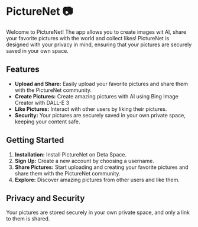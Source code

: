 # PictureNet 📷
Welcome to PictureNet! The app allows you to create images wit AI, share your favorite pictures with the world and collect likes! PictureNet is designed with your privacy in mind, ensuring that your pictures are securely saved in your own space.

## Features
- **Upload and Share:** Easily upload your favorite pictures and share them with the PictureNet community.
- **Create Pictures:** Create amazing pictures with AI using Bing Image Creator with DALL-E 3
- **Like Pictures:** Interact with other users by liking their pictures.
- **Security:** Your pictures are securely saved in your own private space, keeping your content safe.

## Getting Started
1. **Installation:** Install PictureNet on Deta Space.
2. **Sign Up:** Create a new account by choosing a username.
3. **Share Pictures:** Start uploading and creating your favorite pictures and share them with the PictureNet community.
4. **Explore:** Discover amazing pictures from other users and like them.

## Privacy and Security
Your pictures are stored securely in your own private space, and only a link to them is shared.

